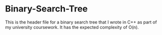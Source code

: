 # Binary-Search-Tree

This is the header file for a binary search tree that I wrote in C++ as part of my university coursework. It has the expected complexity of O(n).
